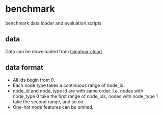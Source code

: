 # benchmark

benchmark data loader and evaluation scripts

## data

Data can be downloaded from [tsinghua-cloud](https://cloud.tsinghua.edu.cn/d/fc10cb35d19047a88cb1/)

## data format

* All ids begin from 0.
* Each node type takes a continuous range of node_id.
* node_id and node_type id are with same order. I.e. nodes with node_type 0 take the first range of node_ids, nodes with node_type 1 take the second range, and so on.
* One-hot node features can be omited.